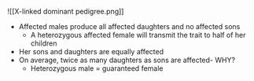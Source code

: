 
![[X-linked dominant pedigree.png]]

- Affected males produce all affected daughters and no affected sons
	- A heterozygous affected female will transmit the trait to half of her children
- Her sons and daughters are equally affected
- On average, twice as many daughters as sons are affected- WHY?
	- Heterozygous male = guaranteed female 

